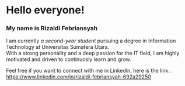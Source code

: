 <h1>Hello everyone!</h1> 
<h3>My name is Rizaldi Febriansyah</h3> 

I am currently <i>a second-year student</i> pursuing a degree in Information Technology at Universitas Sumatera Utara. <br>
With a strong personality and a deep passion for the IT field, I am highly motivated and driven to continuosly learn and grow. <br>

Feel free if you want to connect with me in LinkedIn, here is the link.. <br>
https://www.linkedin.com/in/rizaldi-febriansyah-692a29250
